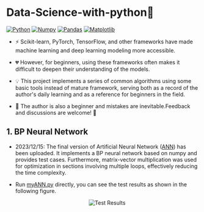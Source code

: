 # Data-Science-with-python🎈



[![Python](https://img.shields.io/badge/Python-3776AB?style=for-the-badge&logo=python&logoColor=white)](https://www.python.org/)
[![Numpy](https://img.shields.io/badge/Numpy-013243?style=for-the-badge&logo=numpy&logoColor=white)](https://numpy.org/)
[![Pandas](https://img.shields.io/badge/Pandas-150458?style=for-the-badge&logo=pandas&logoColor=white)](https://pandas.pydata.org/)
[![Matplotlib](https://img.shields.io/badge/Matplotlib-3776AB?style=for-the-badge&logo=python&logoColor=white)](https://matplotlib.org/)


- ⚡ Scikit-learn, PyTorch, TensorFlow, and other frameworks have made machine learning and deep learning modeling more accessible.

- 💔 However, for beginners, using these frameworks often makes it difficult to deepen their understanding of the models.

- 💡 This project implements a series of common algorithms using some basic tools instead of mature framework, serving both as a record of the author's daily learning and as a reference for beginners in the field. 

- 📕 The author is also a beginner and mistakes are inevitable.Feedback and discussions are welcome! 🌼



## 1. BP Neural Network

- 2023/12/15: The final version of Artificial Neural Network ([ANN](myANN.py)) has been uploaded. It implements a BP neural network based on numpy and provides test cases. Furthermore, matrix-vector multiplication was used for optimization in sections involving multiple loops, effectively reducing the time complexity.
- Run [myANN.py](myANN.py) directly, you can see the test results as shown in the following figure.
    
    <div style="text-align:center;">
        <img src="Figures\myANN_result.png" alt="Test Results">
    </div>
